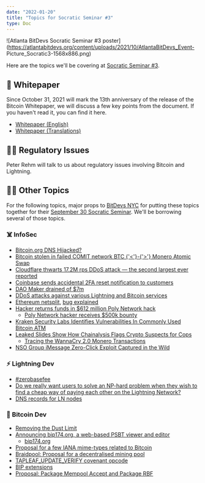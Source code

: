 ```yaml
---
date: "2022-01-20"
title: "Topics for Socratic Seminar #3"
type: Doc
---
```


![Atlanta BitDevs Socratic Seminar #3
poster](https://atlantabitdevs.org/content/uploads/2021/10/AtlantaBitDevs_Event-
Picture_Socratic3-1568x886.png)

Here are the topics we'll be covering at [Socratic Seminar
#3](https://www.meetup.com/atlantabitdevs/events/279332744/).

## 🎃 Whitepaper

Since October 31, 2021 will mark the 13th anniversary of the release of the
Bitcoin Whitepaper, we will discuss a few key points from the document. If you
haven't read it, you can find it here.

  * [Whitepaper (English)](https://bitcoin.org/bitcoin.pdf)
  * [Whitepaper (Translations)](https://bitcoin.org/en/bitcoin-paper)

## 👮‍♂️ Regulatory Issues

Peter Rehm will talk to us about regulatory issues involving Bitcoin and
Lightning.

## 🤷‍♀️ Other Topics

For the following topics, major props to [BitDevs NYC](https://bitdevs.org/)
for putting these topics together for their [September 30 Socratic
Seminar](https://bitdevs.org/2021-09-30-socratic-seminar-104). We'll be
borrowing several of those topics.

### ☠️ InfoSec

  * [Bitcoin.org DNS Hijacked?](https://www.bleepingcomputer.com/news/security/bitcoinorg-hackers-steal-17-000-in-double-your-cash-scam/)
  * [Bitcoin stolen in failed COMIT network BTC {'<'}-{'>'} Monero Atomic Swap](https://www.reddit.com/r/Monero/comments/pb3f5a/sooo_i_lost_003_btc_trying_to_complete_an_atomic/)
  * [Cloudflare thwarts 17.2M rps DDoS attack — the second largest ever reported](https://blog.cloudflare.com/cloudflare-thwarts-17-2m-rps-ddos-attack-the-largest-ever-reported/)
  * [Coinbase sends accidental 2FA reset notification to customers](https://status.coinbase.com/incidents/pnjdv0f167rk)
  * [DAO Maker drained of $7m](https://medium.com/daomaker/dao-maker-statement-thursday-12th-of-august-2c3bb0d1bb69)
  * [DDoS attacks against various Lightning and Bitcoin services](https://twitter.com/BTCGandalf/status/1435293555942113287?s=20)
  * [Ethereum netsplit](https://www.theblockcrypto.com/post/115822/bug-impacting-over-50-of-ethereum-clients-leads-to-fork), [bug explained](https://twitter.com/kelvinfichter/status/1431336698911338496)
  * [Hacker returns funds in $612 million Poly Network hack](https://blog.chainalysis.com/reports/poly-network-hack-august-2021)
    * [Poly Network hacker receives $500k bounty](https://www.bleepingcomputer.com/news/security/hacker-gets-500k-reward-for-returning-stolen-cryptocurrency/)
  * [Kraken Security Labs Identifies Vulnerabilities In Commonly Used Bitcoin ATM](https://blog.kraken.com/post/11263/kraken-security-labs-identifies-vulnerabilities-in-commonly-used-bitcoin-atm/)
  * [Leaked Slides Show How Chainalysis Flags Crypto Suspects for Cops](https://www.coindesk.com/business/2021/09/21/leaked-slides-show-how-chainalysis-flags-crypto-suspects-for-cops/)
    * [Tracing the WannaCry 2.0 Monero Transactions](https://medium.com/@nbax/tracing-the-wannacry-2-0-monero-transactions-d8c1e5129dc1)
  * [NSO Group iMessage Zero-Click Exploit Captured in the Wild](https://citizenlab.ca/2021/09/forcedentry-nso-group-imessage-zero-click-exploit-captured-in-the-wild/)

### ⚡️ Lightning Dev

  * [#zerobasefee](https://lists.linuxfoundation.org/pipermail/lightning-dev/2021-August/003174.html)
  * [Do we really want users to solve an NP-hard problem when they wish to find a cheap way of paying each other on the Lightning Network?](https://lists.linuxfoundation.org/pipermail/lightning-dev/2021-August/003203.html)
  * [DNS records for LN nodes](https://lists.linuxfoundation.org/pipermail/lightning-dev/2021-September/003224.html)

### 🦡 Bitcoin Dev

  * [Removing the Dust Limit](https://lists.linuxfoundation.org/pipermail/bitcoin-dev/2021-August/019307.html)
  * [Announcing bip174.org, a web-based PSBT viewer and editor](https://lists.linuxfoundation.org/pipermail/bitcoin-dev/2021-August/019355.html)
    * [bip174.org](https://bip174.org)
  * [Proposal for a few IANA mime-types related to Bitcoin](https://lists.linuxfoundation.org/pipermail/bitcoin-dev/2021-August/019385.html)
  * [Braidpool: Proposal for a decentralised mining pool](https://lists.linuxfoundation.org/pipermail/bitcoin-dev/2021-August/019371.html)
  * [TAPLEAF_UPDATE_VERIFY covenant opcode](https://lists.linuxfoundation.org/pipermail/bitcoin-dev/2021-September/019419.html)
  * [BIP extensions](https://lists.linuxfoundation.org/pipermail/bitcoin-dev/2021-September/019457.html)
  * [Proposal: Package Mempool Accept and Package RBF](https://lists.linuxfoundation.org/pipermail/bitcoin-dev/2021-September/019464.html)